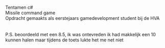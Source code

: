 Tentamen c# <br>
Missile command game <br>
Opdracht gemaakts als eerstejaars gamedevelopment student bij de HVA <br>
 <br> <br>
P.S. beoordeeld met een 8.5, ik was ontevreden ik had makkelijk een 10 kunnen halen maar tijdens de toets lukte het me net niet 
